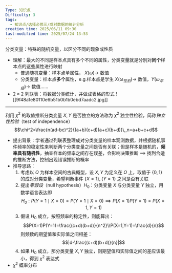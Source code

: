 ```yaml
---
Type: 知识点
Difficulty: 3
tags:
  - 知识点/选择必修三/成对数据的统计分析
creation time: 2025/06/11 09:30
last-modified time: 2025/07/24 13:53
---
```

分类变量：特殊的随机变量，以区分不同的现象或性质
- 理解：最大的不同是样本点具有多个不同的属性，分类变量就是分别对**同个**样本点的这些属性进行映射
	- 普通随机变量：样本点单属性， $X(\omega)\to$ 数值
	- 分类变量：样本点**多个**属性，e.g.样本点是学生 $X(\omega_{性别})\to$ 数值，$Y(\omega_{年级})\to$ 数值......
- $2\times2$ 列联表：将数据分类统计，并做成表格的形式
![[9f48a1e80110e6b51b0b1b0ebd7aadc2.jpg]]

******
利用 $\chi^2$ 的取值推断分类变量 $X,Y$ 是否独立的方法称为 $\chi^2$ 独立性检验，简称*独立性检验*（test of independence）
$$\chi^2=\frac{n(ad-bc)^2}{(a+b)(c+d)(a+c)(b+d)}\,,n=a+b+c+d$$
- 提出背景：学者通过列联表整理成对分类变量的样本观测数据，并根据随机事件频率的稳定性来判断两个分类变量之间是否有关联；但是样本是随机的，**频率具有随机性**，抽查样本的频率之间存在误差，会影响决策推断 $\implies$ 找到合适的推断方法，控制出现错误推断的概率
- 推导思路：
	1. 考虑以 $\Omega$ 为样本空间的古典概型，设 $X,Y$ 为定义在 $\Omega$ 上，取值于 $\{0,1\}$ 的成对分类变量，希望判断事件 $\{X=1\},\{Y=1\}$ 之间是否有关联
	2. 提出*零假设*（null hypothesis）$H_0$：分类变量 $X$ 与分类变量 $Y$ 独立，用数学语言表达即
	$$H_0:P(Y=1\mid X=0)=P(Y=1\mid X=0)\implies P(X=1)P(Y=1)=P(X=1,Y=1)$$
	3. 假设 $H_0$ 成立，按照频率的稳定性，则能算出：
	$$P(X=1)P(Y=1)=\frac{(c+d)(b+d)}{n^2}\\P(X=1,Y=1)=\frac{d}{n}$$
	则频数的期望值和实际值之间相差：
	$$|d-\frac{(c+d)(b+d)}{n}|$$
	4. 如果 $H_0$ 成立，那分类变量 $X,Y$ 独立，则期望值和实际值之间的差应该最小，得到 $\chi^2$ 表达式
- $\chi^2$ 概率分布